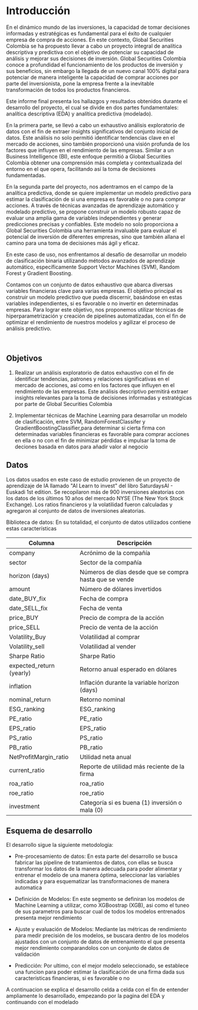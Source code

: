 # Introducción

En el dinámico mundo de las inversiones, la capacidad de tomar decisiones informadas y estratégicas es fundamental para el éxito de cualquier empresa de compra de acciones. En este contexto, Global Securities Colombia se ha propuesto llevar a cabo un proyecto integral de analítica descriptiva y predictiva con el objetivo de potenciar su capacidad de análisis y mejorar sus decisiones de inversión.
Global Securities Colombia conoce a profundidad el funcionamiento de los productos de inversión y sus beneficios, sin embargo la llegada de un nuevo canal 100% digital para potenciar de manera inteligente la capacidad de comprar acciones por parte del inversionista, pone la empresa frente a la inevitable transformación de todos los productos financieros. 

Este informe final presenta los hallazgos y resultados obtenidos durante el desarrollo del proyecto, el cual se divide en dos partes fundamentales: analítica descriptiva (EDA) y analítica predictiva (modelado).

En la primera parte, se llevó a cabo un exhaustivo análisis exploratorio de datos con el fin de extraer insights significativos del conjunto inicial de datos. Este análisis no solo permitió identificar tendencias clave en el mercado de acciones, sino también proporcionó una visión profunda de los factores que influyen en el rendimiento de las empresas. Similar a un Business Intelligence (BI), este enfoque permitió a Global Securities Colombia obtener una comprensión más completa y contextualizada del entorno en el que opera, facilitando así la toma de decisiones fundamentadas.

En la segunda parte del proyecto, nos adentramos en el campo de la analítica predictiva, donde se quiere implementar un modelo predictivo para estimar la clasificación de si una empresa es favorable o no para comprar acciones. A través de técnicas avanzadas de aprendizaje automático y modelado predictivo, se propone construir un modelo robusto capaz de evaluar una amplia gama de variables independientes y generar predicciones precisas y confiables. Este modelo no solo proporciona a Global Securities Colombia una herramienta invaluable para evaluar el potencial de inversión de diferentes empresas, sino que también allana el camino para una toma de decisiones más ágil y eficaz.

En este caso de uso, nos enfrentamos al desafío de desarrollar un modelo de clasificación binaria utilizando métodos avanzados de aprendizaje automático, específicamente Support Vector Machines (SVM), Random Forest y Gradient Boosting.

Contamos con un conjunto de datos exhaustivo que abarca diversas variables financieras clave para varias empresas. El objetivo principal es construir un modelo predictivo que pueda discernir, basándose en estas variables independientes, si es favorable o no invertir en determinadas empresas. Para lograr este objetivo, nos proponemos utilizar técnicas de hiperparametrización y creación de pipelines automatizadas, con el fin de optimizar el rendimiento de nuestros modelos y agilizar el proceso de análisis predictivo.

<br>

## Objetivos

1) Realizar un análisis exploratorio de datos exhaustivo con el fin de identificar tendencias, patrones y relaciones significativas en el mercado de acciones, así como en los factores que influyen en el rendimiento de las empresas. Este análisis descriptivo permitirá extraer insights relevantes para la toma de decisiones informadas y estratégicas por parte de Global Securities Colombia

2) Implementar técnicas de Machine Learning para desarrollar un modelo
de clasificación, entre SVM, RandomForestClassifer y GradientBoostingClassifier,para determinar si cierta firma con determinadas variables financieras es
favorable para comprar acciones en ella o no con el fin de minimizar pérdidas e impulsar la
toma de deciones basada en datos para añadir valor al negocio


## Datos

Los datos usados en este caso de estudio provienen de un proyecto de aprendizaje de IA llamado "AI Learn to invest" del libro SaturdaysAI - Euskadi 1st edition. Se recopilaron más de 900 inversiones aleatorias con los datos de los últimos 10 años del mercado NYSE (The New York Stock Exchange). Los ratios financieros y la volatilidad fueron calculadas y agregaron al conjunto de datos de inversiones aleatorias.

Biblioteca de datos: En su totalidad, el conjunto de datos utilizados contiene estas características
<br>

| Columna   | Descripción |
|------------|--------|
| company | Acrónimo de la compañía |
| sector | Sector de la compañía |
| horizon (days) | Números de dias desde que se compra hasta que se vende |
| amount | Número de dólares invertidos |
| date_BUY_fix | Fecha de compra |
| date_SELL_fix | Fecha de venta |
| price_BUY | Precio de compra de la acción |
| price_SELL | Precio de venta de la acción |
| Volatility_Buy | Volatilidad al comprar |
| Volatility_sell | Volatilidad al vender |
| Sharpe Ratio | Sharpe Ratio |
| expected_return (yearly) | Retorno anual esperado en dólares |
| inflation | Inflación durante la variable horizon (days) |
| nominal_return | Retorno nominal |
| ESG_ranking | ESG_ranking |
| PE_ratio | PE_ratio |
| EPS_ratio | EPS_ratio |
| PS_ratio | PS_ratio |
| PB_ratio | PB_ratio |
| NetProfitMargin_ratio | Utilidad neta anual |
| current_ratio | Reporte de utilidad más reciente de la firma |
| roa_ratio | roa_ratio |
| roe_ratio | roe_ratio |
| investment | Categoría si es buena (1) inversión o mala (0) |

## Esquema de desarrollo

El desarrollo sigue la siguiente metodologia:
- Pre-procesamiento de datos: En esta parte del desarrollo se busca fabricar las pipeline de tratamientos de datos, con ellas se busca transformar los datos de la manera adecuada para poder alimentar y entrenar el modelo de una manera óptima, seleccionar las variables indicadas y para esquematizar las transformaciones de manera automatica

- Definición de Modelos: En este segmento se definiran los modelos de Machine Learning a utilizar, como XGBoostrap (XGB), asi como el tuneo de sus parametros para buscar cual de todos los modelos entrenados presenta mejor rendimiento

- Ajuste y evaluación de Modelos: Mediante las métricas de rendimiento para medir precisión de los modelos, se buscara dentro de los modelos ajustados con un conjunto de datos de entrenamiento el que presenta mejor rendimiento comparandolos con un conjunto
de datos de validación

- Predicción: Por ultimo, con el mejor modelo seleccionado, se establece una funcion para poder estimar la clasificación de una firma dada sus caracteristicas financieras, si es favorable o no

A continuacion se explica el desarrollo celda a celda con el fin de entender ampliamente lo desarrollado, empezando por la pagina del EDA y continuando con el modelado